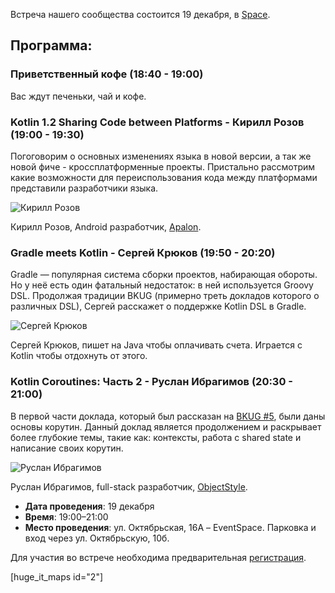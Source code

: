 Встреча нашего сообщества состоится 19 декабря, в [Space](http://eventspace.by).

## Программа:

### Приветственный кофе (18:40 - 19:00)

Вас ждут печеньки, чай и кофе.

### Kotlin 1.2 Sharing Code between Platforms - Кирилл Розов (19:00 - 19:30)

Погоговорим о основных изменениях языка в новой версии, а так же новой фиче - кроссплатформенные проекты. Пристально рассмотрим какие возможности для переиспользования кода между платформами представили разработчики языка.

<img class="circle_150" src="https://bkug.by/wp-content/uploads/2017/12/kirill_rozov.jpg" alt="Кирилл Розов" />

Кирилл Розов, Android разработчик, [Apalon](http://www.apalon.com/).

### Gradle meets Kotlin - Сергей Крюков (19:50 - 20:20)

Gradle — популярная система сборки проектов, набирающая обороты.
Но у неё есть один фатальный недостаток: в ней используется Groovy DSL.
Продолжая традиции BKUG (примерно треть докладов которого о различных DSL), Сергей расскажет о поддержке Kotlin DSL в Gradle.

<img class="circle_150" src="https://bkug.by/wp-content/uploads/2017/12/siarhei_krukau.jpg" alt="Сергей Крюков" />

Сергей Крюков, пишет на Java чтобы оплачивать счета. Играется с Kotlin чтобы отдохнуть от этого.

### Kotlin Coroutines: Часть 2 - Руслан Ибрагимов (20:30 - 21:00)

В первой части доклада, который был рассказан на [BKUG #5](https://bkug.by/2017/10/31/otchet-o-bkug-5/), были даны основы корутин. Данный доклад является продолжением и раскрывает более глубокие темы, такие как: контексты, работа c shared state и написание своих корутин.

<img class="circle_150" src="https://bkug.by/wp-content/uploads/2017/12/ruslan_ibragimov.jpg" alt="Руслан Ибрагимов" />

Руслан Ибрагимов, full-stack разработчик, [ObjectStyle](https://www.objectstyle.com/).

* **Дата проведения**: 19 декабря
* **Время**: 19:00–21:00
* **Место проведения**: ул. Октябрьская, 16А – EventSpace. Парковка и вход через ул. Октябрьскую, 10б.

Для участия во встрече необходима предварительная [регистрация](https://goo.gl/forms/pjzy1NZtQIRkfb2U2).

[huge_it_maps id="2"]
